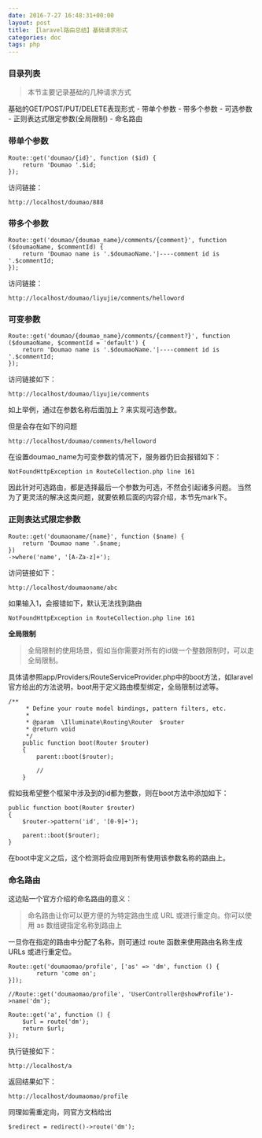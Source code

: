 ```yaml
---
date: 2016-7-27 16:48:31+00:00
layout: post
title: 【laravel路由总结】基础请求形式
categories: doc
tags: php
---
```


### 目录列表

>本节主要记录基础的几种请求方式

基础的GET/POST/PUT/DELETE表现形式
	- 带单个参数
	- 带多个参数
	- 可选参数
	- 正则表达式限定参数(全局限制)
	- 命名路由


### 带单个参数


```
Route::get('doumao/{id}', function ($id) {
    return 'Doumao '.$id;
});
```

访问链接：
```
http://localhost/doumao/888
```

### 带多个参数


```
Route::get('doumao/{doumao_name}/comments/{comment}', function ($doumaoName, $commentId) {
    return 'Doumao name is '.$doumaoName.'|----comment id is '.$commentId;
});
```

访问链接：

```
http://localhost/doumao/liyujie/comments/helloword
```
### 可变参数

```
Route::get('doumao/{doumao_name}/comments/{comment?}', function ($doumaoName, $commentId = 'default') {
    return 'Doumao name is '.$doumaoName.'|----comment id is '.$commentId;
});
```

访问链接如下：

```
http://localhost/doumao/liyujie/comments
```
如上举例，通过在参数名称后面加上 ? 来实现可选参数。


但是会存在如下的问题
```
http://localhost/doumao/comments/helloword
```
在设置doumao_name为可变参数的情况下，服务器仍旧会报错如下：

```
NotFoundHttpException in RouteCollection.php line 161
```
因此针对可选路由，都是选择最后一个参数为可选，不然会引起诸多问题。
当然为了更灵活的解决这类问题，就要依赖后面的内容介绍，本节先mark下。

### 正则表达式限定参数


```
Route::get('doumaoname/{name}', function ($name) {
    return 'Doumao name '.$name;
})
->where('name', '[A-Za-z]+');
```

访问链接如下：


```
http://localhost/doumaoname/abc
```
如果输入1，会报错如下，默认无法找到路由


```
NotFoundHttpException in RouteCollection.php line 161
```

**全局限制**

>全局限制的使用场景，假如当你需要对所有的id做一个整数限制时，可以走全局限制。

具体请参照app/Providers/RouteServiceProvider.php中的boot方法，如laravel官方给出的方法说明，boot用于定义路由模型绑定，全局限制过滤等。

```
/**
	 * Define your route model bindings, pattern filters, etc.
	 *
	 * @param  \Illuminate\Routing\Router  $router
	 * @return void
	 */
	public function boot(Router $router)
	{
		parent::boot($router);

		//
	}
```

假如我希望整个框架中涉及到的id都为整数，则在boot方法中添加如下：

```
public function boot(Router $router)
{
    $router->pattern('id', '[0-9]+');

    parent::boot($router);
}
```
在boot中定义之后，这个检测将会应用到所有使用该参数名称的路由上。




### 命名路由

这边贴一个官方介绍的命名路由的意义：

>命名路由让你可以更方便的为特定路由生成 URL 或进行重定向。你可以使用 as 数组键指定名称到路由上


一旦你在指定的路由中分配了名称，则可通过 route 函数来使用路由名称生成 URLs 或进行重定位。


```
Route::get('doumaomao/profile', ['as' => 'dm', function () {
        return 'come on';
}]);

//Route::get('doumaomao/profile', 'UserController@showProfile')->name('dm');

Route::get('a', function () {
    $url = route('dm');
    return $url;
});
```

执行链接如下：


```
http://localhost/a
```

返回结果如下：

```
http://localhost/doumaomao/profile
```

同理如需重定向，同官方文档给出

```
$redirect = redirect()->route('dm');
```
